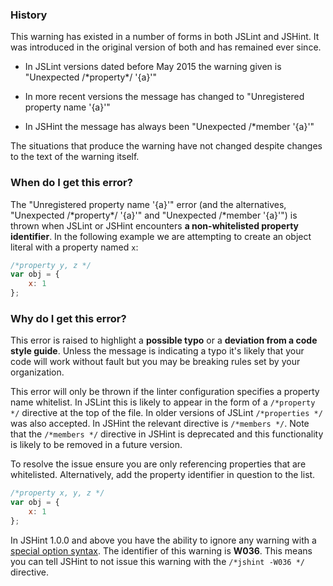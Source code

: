 <!---
{
    "titles": [
        "Unregistered property name '{a}'",
        "Unexpected /\\*property\\*/ '{a}'",
        "Unexpected /*member '{a}'",
        "W036"
    ],
    "slugs": [
        "unregistered-property-name",
        "unexpected-property",
        "unexpected-member",
        "w036"
    ],
    "linters": [
        "jslint",
        "jshint"
    ],
    "author": "jallardice"
}
-->

### History

This warning has existed in a number of forms in both JSLint and JSHint. It was
introduced in the original version of both and has remained ever since.

 - In JSLint versions dated before May 2015 the warning given is "Unexpected
   /\*property\*/ '{a}'"

 - In more recent versions the message has changed to "Unregistered property
   name '{a}'"

 - In JSHint the message has always been "Unexpected /*member '{a}'"

The situations that produce the warning have not changed despite changes to the
text of the warning itself.

### When do I get this error?

The "Unregistered property name '{a}'" error (and the alternatives, "Unexpected
/\*property\*/ '{a}'" and "Unexpected /\*member '{a}'") is thrown when JSLint or
JSHint encounters **a non-whitelisted property identifier**. In the following
example we are attempting to create an object literal with a property named `x`:

<!---
{
    "linter": "jslint"
}
-->
```javascript
/*property y, z */
var obj = {
    x: 1
};
```

### Why do I get this error?

This error is raised to highlight a **possible typo** or a **deviation from a
code style guide**. Unless the message is indicating a typo it's likely that
your code will work without fault but you may be breaking rules set by your
organization.

This error will only be thrown if the linter configuration specifies a property
name whitelist. In JSLint this is likely to appear in the form of a `/*property
*/` directive at the top of the file. In older versions of JSLint `/*properties
*/` was also accepted. In JSHint the relevant directive is `/*members */`. Note
that the `/*members */` directive in JSHint is deprecated and this functionality
is likely to be removed in a future version.

To resolve the issue ensure you are only referencing properties that are
whitelisted. Alternatively, add the property identifier in question to the list.

```javascript
/*property x, y, z */
var obj = {
    x: 1
};
```

In JSHint 1.0.0 and above you have the ability to ignore any warning with a
[special option syntax][jshintopts]. The identifier of this warning is **W036**.
This means you can tell JSHint to not issue this warning with the `/*jshint
-W036 */` directive.

[jshintopts]: http://jshint.com/docs/#options
